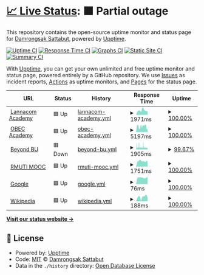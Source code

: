 # [📈 Live Status](https://monitor.dmg.st): <!--live status--> **🟧 Partial outage**

This repository contains the open-source uptime monitor and status page for [Damrongsak Sattabut](https://dmg.st), powered by [Upptime](https://github.com/upptime/upptime).

[![Uptime CI](https://github.com/iLek2428/dmg-monitor/workflows/Uptime%20CI/badge.svg)](https://github.com/iLek2428/dmg-monitor/actions?query=workflow%3A%22Uptime+CI%22)
[![Response Time CI](https://github.com/iLek2428/dmg-monitor/workflows/Response%20Time%20CI/badge.svg)](https://github.com/iLek2428/dmg-monitor/actions?query=workflow%3A%22Response+Time+CI%22)
[![Graphs CI](https://github.com/iLek2428/dmg-monitor/workflows/Graphs%20CI/badge.svg)](https://github.com/iLek2428/dmg-monitor/actions?query=workflow%3A%22Graphs+CI%22)
[![Static Site CI](https://github.com/iLek2428/dmg-monitor/workflows/Static%20Site%20CI/badge.svg)](https://github.com/iLek2428/dmg-monitor/actions?query=workflow%3A%22Static+Site+CI%22)
[![Summary CI](https://github.com/iLek2428/dmg-monitor/workflows/Summary%20CI/badge.svg)](https://github.com/iLek2428/dmg-monitor/actions?query=workflow%3A%22Summary+CI%22)

With [Upptime](https://upptime.js.org), you can get your own unlimited and free uptime monitor and status page, powered entirely by a GitHub repository. We use [Issues](https://github.com/iLek2428/dmg-monitor/issues) as incident reports, [Actions](https://github.com/iLek2428/dmg-monitor/actions) as uptime monitors, and [Pages](https://monitor.dmg.st) for the status page.

<!--start: status pages-->
<!-- This summary is generated by Upptime (https://github.com/upptime/upptime) -->
<!-- Do not edit this manually, your changes will be overwritten -->
<!-- prettier-ignore -->
| URL | Status | History | Response Time | Uptime |
| --- | ------ | ------- | ------------- | ------ |
| <img alt="" src="https://icons.duckduckgo.com/ip3/academy.lanna.co.th.ico" height="13"> [Lannacom Academy](https://academy.lanna.co.th) | 🟩 Up | [lannacom-academy.yml](https://github.com/iLek2428/dmg-monitor/commits/HEAD/history/lannacom-academy.yml) | <details><summary><img alt="Response time graph" src="./graphs/lannacom-academy/response-time-week.png" height="20"> 1971ms</summary><br><a href="https://monitor.dmg.st/history/lannacom-academy"><img alt="Response time 2077" src="https://img.shields.io/endpoint?url=https%3A%2F%2Fraw.githubusercontent.com%2FiLek2428%2Fdmg-monitor%2FHEAD%2Fapi%2Flannacom-academy%2Fresponse-time.json"></a><br><a href="https://monitor.dmg.st/history/lannacom-academy"><img alt="24-hour response time 1678" src="https://img.shields.io/endpoint?url=https%3A%2F%2Fraw.githubusercontent.com%2FiLek2428%2Fdmg-monitor%2FHEAD%2Fapi%2Flannacom-academy%2Fresponse-time-day.json"></a><br><a href="https://monitor.dmg.st/history/lannacom-academy"><img alt="7-day response time 1971" src="https://img.shields.io/endpoint?url=https%3A%2F%2Fraw.githubusercontent.com%2FiLek2428%2Fdmg-monitor%2FHEAD%2Fapi%2Flannacom-academy%2Fresponse-time-week.json"></a><br><a href="https://monitor.dmg.st/history/lannacom-academy"><img alt="30-day response time 1972" src="https://img.shields.io/endpoint?url=https%3A%2F%2Fraw.githubusercontent.com%2FiLek2428%2Fdmg-monitor%2FHEAD%2Fapi%2Flannacom-academy%2Fresponse-time-month.json"></a><br><a href="https://monitor.dmg.st/history/lannacom-academy"><img alt="1-year response time 2094" src="https://img.shields.io/endpoint?url=https%3A%2F%2Fraw.githubusercontent.com%2FiLek2428%2Fdmg-monitor%2FHEAD%2Fapi%2Flannacom-academy%2Fresponse-time-year.json"></a></details> | <details><summary><a href="https://monitor.dmg.st/history/lannacom-academy">100.00%</a></summary><a href="https://monitor.dmg.st/history/lannacom-academy"><img alt="All-time uptime 99.92%" src="https://img.shields.io/endpoint?url=https%3A%2F%2Fraw.githubusercontent.com%2FiLek2428%2Fdmg-monitor%2FHEAD%2Fapi%2Flannacom-academy%2Fuptime.json"></a><br><a href="https://monitor.dmg.st/history/lannacom-academy"><img alt="24-hour uptime 100.00%" src="https://img.shields.io/endpoint?url=https%3A%2F%2Fraw.githubusercontent.com%2FiLek2428%2Fdmg-monitor%2FHEAD%2Fapi%2Flannacom-academy%2Fuptime-day.json"></a><br><a href="https://monitor.dmg.st/history/lannacom-academy"><img alt="7-day uptime 100.00%" src="https://img.shields.io/endpoint?url=https%3A%2F%2Fraw.githubusercontent.com%2FiLek2428%2Fdmg-monitor%2FHEAD%2Fapi%2Flannacom-academy%2Fuptime-week.json"></a><br><a href="https://monitor.dmg.st/history/lannacom-academy"><img alt="30-day uptime 100.00%" src="https://img.shields.io/endpoint?url=https%3A%2F%2Fraw.githubusercontent.com%2FiLek2428%2Fdmg-monitor%2FHEAD%2Fapi%2Flannacom-academy%2Fuptime-month.json"></a><br><a href="https://monitor.dmg.st/history/lannacom-academy"><img alt="1-year uptime 99.90%" src="https://img.shields.io/endpoint?url=https%3A%2F%2Fraw.githubusercontent.com%2FiLek2428%2Fdmg-monitor%2FHEAD%2Fapi%2Flannacom-academy%2Fuptime-year.json"></a></details>
| <img alt="" src="https://icons.duckduckgo.com/ip3/dlp.obec.go.th.ico" height="13"> [OBEC Academy](https://dlp.obec.go.th) | 🟩 Up | [obec-academy.yml](https://github.com/iLek2428/dmg-monitor/commits/HEAD/history/obec-academy.yml) | <details><summary><img alt="Response time graph" src="./graphs/obec-academy/response-time-week.png" height="20"> 5197ms</summary><br><a href="https://monitor.dmg.st/history/obec-academy"><img alt="Response time 7404" src="https://img.shields.io/endpoint?url=https%3A%2F%2Fraw.githubusercontent.com%2FiLek2428%2Fdmg-monitor%2FHEAD%2Fapi%2Fobec-academy%2Fresponse-time.json"></a><br><a href="https://monitor.dmg.st/history/obec-academy"><img alt="24-hour response time 2861" src="https://img.shields.io/endpoint?url=https%3A%2F%2Fraw.githubusercontent.com%2FiLek2428%2Fdmg-monitor%2FHEAD%2Fapi%2Fobec-academy%2Fresponse-time-day.json"></a><br><a href="https://monitor.dmg.st/history/obec-academy"><img alt="7-day response time 5197" src="https://img.shields.io/endpoint?url=https%3A%2F%2Fraw.githubusercontent.com%2FiLek2428%2Fdmg-monitor%2FHEAD%2Fapi%2Fobec-academy%2Fresponse-time-week.json"></a><br><a href="https://monitor.dmg.st/history/obec-academy"><img alt="30-day response time 7124" src="https://img.shields.io/endpoint?url=https%3A%2F%2Fraw.githubusercontent.com%2FiLek2428%2Fdmg-monitor%2FHEAD%2Fapi%2Fobec-academy%2Fresponse-time-month.json"></a><br><a href="https://monitor.dmg.st/history/obec-academy"><img alt="1-year response time 7390" src="https://img.shields.io/endpoint?url=https%3A%2F%2Fraw.githubusercontent.com%2FiLek2428%2Fdmg-monitor%2FHEAD%2Fapi%2Fobec-academy%2Fresponse-time-year.json"></a></details> | <details><summary><a href="https://monitor.dmg.st/history/obec-academy">100.00%</a></summary><a href="https://monitor.dmg.st/history/obec-academy"><img alt="All-time uptime 99.13%" src="https://img.shields.io/endpoint?url=https%3A%2F%2Fraw.githubusercontent.com%2FiLek2428%2Fdmg-monitor%2FHEAD%2Fapi%2Fobec-academy%2Fuptime.json"></a><br><a href="https://monitor.dmg.st/history/obec-academy"><img alt="24-hour uptime 100.00%" src="https://img.shields.io/endpoint?url=https%3A%2F%2Fraw.githubusercontent.com%2FiLek2428%2Fdmg-monitor%2FHEAD%2Fapi%2Fobec-academy%2Fuptime-day.json"></a><br><a href="https://monitor.dmg.st/history/obec-academy"><img alt="7-day uptime 100.00%" src="https://img.shields.io/endpoint?url=https%3A%2F%2Fraw.githubusercontent.com%2FiLek2428%2Fdmg-monitor%2FHEAD%2Fapi%2Fobec-academy%2Fuptime-week.json"></a><br><a href="https://monitor.dmg.st/history/obec-academy"><img alt="30-day uptime 97.29%" src="https://img.shields.io/endpoint?url=https%3A%2F%2Fraw.githubusercontent.com%2FiLek2428%2Fdmg-monitor%2FHEAD%2Fapi%2Fobec-academy%2Fuptime-month.json"></a><br><a href="https://monitor.dmg.st/history/obec-academy"><img alt="1-year uptime 98.80%" src="https://img.shields.io/endpoint?url=https%3A%2F%2Fraw.githubusercontent.com%2FiLek2428%2Fdmg-monitor%2FHEAD%2Fapi%2Fobec-academy%2Fuptime-year.json"></a></details>
| <img alt="" src="https://icons.duckduckgo.com/ip3/beyond-mct.bu.ac.th.ico" height="13"> [Beyond BU](https://beyond-mct.bu.ac.th) | 🟥 Down | [beyond-bu.yml](https://github.com/iLek2428/dmg-monitor/commits/HEAD/history/beyond-bu.yml) | <details><summary><img alt="Response time graph" src="./graphs/beyond-bu/response-time-week.png" height="20"> 1905ms</summary><br><a href="https://monitor.dmg.st/history/beyond-bu"><img alt="Response time 2038" src="https://img.shields.io/endpoint?url=https%3A%2F%2Fraw.githubusercontent.com%2FiLek2428%2Fdmg-monitor%2FHEAD%2Fapi%2Fbeyond-bu%2Fresponse-time.json"></a><br><a href="https://monitor.dmg.st/history/beyond-bu"><img alt="24-hour response time 1344" src="https://img.shields.io/endpoint?url=https%3A%2F%2Fraw.githubusercontent.com%2FiLek2428%2Fdmg-monitor%2FHEAD%2Fapi%2Fbeyond-bu%2Fresponse-time-day.json"></a><br><a href="https://monitor.dmg.st/history/beyond-bu"><img alt="7-day response time 1905" src="https://img.shields.io/endpoint?url=https%3A%2F%2Fraw.githubusercontent.com%2FiLek2428%2Fdmg-monitor%2FHEAD%2Fapi%2Fbeyond-bu%2Fresponse-time-week.json"></a><br><a href="https://monitor.dmg.st/history/beyond-bu"><img alt="30-day response time 2265" src="https://img.shields.io/endpoint?url=https%3A%2F%2Fraw.githubusercontent.com%2FiLek2428%2Fdmg-monitor%2FHEAD%2Fapi%2Fbeyond-bu%2Fresponse-time-month.json"></a><br><a href="https://monitor.dmg.st/history/beyond-bu"><img alt="1-year response time 2044" src="https://img.shields.io/endpoint?url=https%3A%2F%2Fraw.githubusercontent.com%2FiLek2428%2Fdmg-monitor%2FHEAD%2Fapi%2Fbeyond-bu%2Fresponse-time-year.json"></a></details> | <details><summary><a href="https://monitor.dmg.st/history/beyond-bu">99.67%</a></summary><a href="https://monitor.dmg.st/history/beyond-bu"><img alt="All-time uptime 96.32%" src="https://img.shields.io/endpoint?url=https%3A%2F%2Fraw.githubusercontent.com%2FiLek2428%2Fdmg-monitor%2FHEAD%2Fapi%2Fbeyond-bu%2Fuptime.json"></a><br><a href="https://monitor.dmg.st/history/beyond-bu"><img alt="24-hour uptime 99.98%" src="https://img.shields.io/endpoint?url=https%3A%2F%2Fraw.githubusercontent.com%2FiLek2428%2Fdmg-monitor%2FHEAD%2Fapi%2Fbeyond-bu%2Fuptime-day.json"></a><br><a href="https://monitor.dmg.st/history/beyond-bu"><img alt="7-day uptime 99.67%" src="https://img.shields.io/endpoint?url=https%3A%2F%2Fraw.githubusercontent.com%2FiLek2428%2Fdmg-monitor%2FHEAD%2Fapi%2Fbeyond-bu%2Fuptime-week.json"></a><br><a href="https://monitor.dmg.st/history/beyond-bu"><img alt="30-day uptime 96.87%" src="https://img.shields.io/endpoint?url=https%3A%2F%2Fraw.githubusercontent.com%2FiLek2428%2Fdmg-monitor%2FHEAD%2Fapi%2Fbeyond-bu%2Fuptime-month.json"></a><br><a href="https://monitor.dmg.st/history/beyond-bu"><img alt="1-year uptime 94.96%" src="https://img.shields.io/endpoint?url=https%3A%2F%2Fraw.githubusercontent.com%2FiLek2428%2Fdmg-monitor%2FHEAD%2Fapi%2Fbeyond-bu%2Fuptime-year.json"></a></details>
| <img alt="" src="https://icons.duckduckgo.com/ip3/mooc.rmuti.ac.th.ico" height="13"> [RMUTI MOOC](https://mooc.rmuti.ac.th) | 🟩 Up | [rmuti-mooc.yml](https://github.com/iLek2428/dmg-monitor/commits/HEAD/history/rmuti-mooc.yml) | <details><summary><img alt="Response time graph" src="./graphs/rmuti-mooc/response-time-week.png" height="20"> 1751ms</summary><br><a href="https://monitor.dmg.st/history/rmuti-mooc"><img alt="Response time 1700" src="https://img.shields.io/endpoint?url=https%3A%2F%2Fraw.githubusercontent.com%2FiLek2428%2Fdmg-monitor%2FHEAD%2Fapi%2Frmuti-mooc%2Fresponse-time.json"></a><br><a href="https://monitor.dmg.st/history/rmuti-mooc"><img alt="24-hour response time 1660" src="https://img.shields.io/endpoint?url=https%3A%2F%2Fraw.githubusercontent.com%2FiLek2428%2Fdmg-monitor%2FHEAD%2Fapi%2Frmuti-mooc%2Fresponse-time-day.json"></a><br><a href="https://monitor.dmg.st/history/rmuti-mooc"><img alt="7-day response time 1751" src="https://img.shields.io/endpoint?url=https%3A%2F%2Fraw.githubusercontent.com%2FiLek2428%2Fdmg-monitor%2FHEAD%2Fapi%2Frmuti-mooc%2Fresponse-time-week.json"></a><br><a href="https://monitor.dmg.st/history/rmuti-mooc"><img alt="30-day response time 1680" src="https://img.shields.io/endpoint?url=https%3A%2F%2Fraw.githubusercontent.com%2FiLek2428%2Fdmg-monitor%2FHEAD%2Fapi%2Frmuti-mooc%2Fresponse-time-month.json"></a><br><a href="https://monitor.dmg.st/history/rmuti-mooc"><img alt="1-year response time 1691" src="https://img.shields.io/endpoint?url=https%3A%2F%2Fraw.githubusercontent.com%2FiLek2428%2Fdmg-monitor%2FHEAD%2Fapi%2Frmuti-mooc%2Fresponse-time-year.json"></a></details> | <details><summary><a href="https://monitor.dmg.st/history/rmuti-mooc">100.00%</a></summary><a href="https://monitor.dmg.st/history/rmuti-mooc"><img alt="All-time uptime 99.34%" src="https://img.shields.io/endpoint?url=https%3A%2F%2Fraw.githubusercontent.com%2FiLek2428%2Fdmg-monitor%2FHEAD%2Fapi%2Frmuti-mooc%2Fuptime.json"></a><br><a href="https://monitor.dmg.st/history/rmuti-mooc"><img alt="24-hour uptime 100.00%" src="https://img.shields.io/endpoint?url=https%3A%2F%2Fraw.githubusercontent.com%2FiLek2428%2Fdmg-monitor%2FHEAD%2Fapi%2Frmuti-mooc%2Fuptime-day.json"></a><br><a href="https://monitor.dmg.st/history/rmuti-mooc"><img alt="7-day uptime 100.00%" src="https://img.shields.io/endpoint?url=https%3A%2F%2Fraw.githubusercontent.com%2FiLek2428%2Fdmg-monitor%2FHEAD%2Fapi%2Frmuti-mooc%2Fuptime-week.json"></a><br><a href="https://monitor.dmg.st/history/rmuti-mooc"><img alt="30-day uptime 100.00%" src="https://img.shields.io/endpoint?url=https%3A%2F%2Fraw.githubusercontent.com%2FiLek2428%2Fdmg-monitor%2FHEAD%2Fapi%2Frmuti-mooc%2Fuptime-month.json"></a><br><a href="https://monitor.dmg.st/history/rmuti-mooc"><img alt="1-year uptime 99.10%" src="https://img.shields.io/endpoint?url=https%3A%2F%2Fraw.githubusercontent.com%2FiLek2428%2Fdmg-monitor%2FHEAD%2Fapi%2Frmuti-mooc%2Fuptime-year.json"></a></details>
| <img alt="" src="https://icons.duckduckgo.com/ip3/www.google.com.ico" height="13"> [Google](https://www.google.com) | 🟩 Up | [google.yml](https://github.com/iLek2428/dmg-monitor/commits/HEAD/history/google.yml) | <details><summary><img alt="Response time graph" src="./graphs/google/response-time-week.png" height="20"> 76ms</summary><br><a href="https://monitor.dmg.st/history/google"><img alt="Response time 109" src="https://img.shields.io/endpoint?url=https%3A%2F%2Fraw.githubusercontent.com%2FiLek2428%2Fdmg-monitor%2FHEAD%2Fapi%2Fgoogle%2Fresponse-time.json"></a><br><a href="https://monitor.dmg.st/history/google"><img alt="24-hour response time 84" src="https://img.shields.io/endpoint?url=https%3A%2F%2Fraw.githubusercontent.com%2FiLek2428%2Fdmg-monitor%2FHEAD%2Fapi%2Fgoogle%2Fresponse-time-day.json"></a><br><a href="https://monitor.dmg.st/history/google"><img alt="7-day response time 76" src="https://img.shields.io/endpoint?url=https%3A%2F%2Fraw.githubusercontent.com%2FiLek2428%2Fdmg-monitor%2FHEAD%2Fapi%2Fgoogle%2Fresponse-time-week.json"></a><br><a href="https://monitor.dmg.st/history/google"><img alt="30-day response time 87" src="https://img.shields.io/endpoint?url=https%3A%2F%2Fraw.githubusercontent.com%2FiLek2428%2Fdmg-monitor%2FHEAD%2Fapi%2Fgoogle%2Fresponse-time-month.json"></a><br><a href="https://monitor.dmg.st/history/google"><img alt="1-year response time 110" src="https://img.shields.io/endpoint?url=https%3A%2F%2Fraw.githubusercontent.com%2FiLek2428%2Fdmg-monitor%2FHEAD%2Fapi%2Fgoogle%2Fresponse-time-year.json"></a></details> | <details><summary><a href="https://monitor.dmg.st/history/google">100.00%</a></summary><a href="https://monitor.dmg.st/history/google"><img alt="All-time uptime 100.00%" src="https://img.shields.io/endpoint?url=https%3A%2F%2Fraw.githubusercontent.com%2FiLek2428%2Fdmg-monitor%2FHEAD%2Fapi%2Fgoogle%2Fuptime.json"></a><br><a href="https://monitor.dmg.st/history/google"><img alt="24-hour uptime 100.00%" src="https://img.shields.io/endpoint?url=https%3A%2F%2Fraw.githubusercontent.com%2FiLek2428%2Fdmg-monitor%2FHEAD%2Fapi%2Fgoogle%2Fuptime-day.json"></a><br><a href="https://monitor.dmg.st/history/google"><img alt="7-day uptime 100.00%" src="https://img.shields.io/endpoint?url=https%3A%2F%2Fraw.githubusercontent.com%2FiLek2428%2Fdmg-monitor%2FHEAD%2Fapi%2Fgoogle%2Fuptime-week.json"></a><br><a href="https://monitor.dmg.st/history/google"><img alt="30-day uptime 100.00%" src="https://img.shields.io/endpoint?url=https%3A%2F%2Fraw.githubusercontent.com%2FiLek2428%2Fdmg-monitor%2FHEAD%2Fapi%2Fgoogle%2Fuptime-month.json"></a><br><a href="https://monitor.dmg.st/history/google"><img alt="1-year uptime 99.99%" src="https://img.shields.io/endpoint?url=https%3A%2F%2Fraw.githubusercontent.com%2FiLek2428%2Fdmg-monitor%2FHEAD%2Fapi%2Fgoogle%2Fuptime-year.json"></a></details>
| <img alt="" src="https://icons.duckduckgo.com/ip3/en.wikipedia.org.ico" height="13"> [Wikipedia](https://en.wikipedia.org) | 🟩 Up | [wikipedia.yml](https://github.com/iLek2428/dmg-monitor/commits/HEAD/history/wikipedia.yml) | <details><summary><img alt="Response time graph" src="./graphs/wikipedia/response-time-week.png" height="20"> 188ms</summary><br><a href="https://monitor.dmg.st/history/wikipedia"><img alt="Response time 212" src="https://img.shields.io/endpoint?url=https%3A%2F%2Fraw.githubusercontent.com%2FiLek2428%2Fdmg-monitor%2FHEAD%2Fapi%2Fwikipedia%2Fresponse-time.json"></a><br><a href="https://monitor.dmg.st/history/wikipedia"><img alt="24-hour response time 150" src="https://img.shields.io/endpoint?url=https%3A%2F%2Fraw.githubusercontent.com%2FiLek2428%2Fdmg-monitor%2FHEAD%2Fapi%2Fwikipedia%2Fresponse-time-day.json"></a><br><a href="https://monitor.dmg.st/history/wikipedia"><img alt="7-day response time 188" src="https://img.shields.io/endpoint?url=https%3A%2F%2Fraw.githubusercontent.com%2FiLek2428%2Fdmg-monitor%2FHEAD%2Fapi%2Fwikipedia%2Fresponse-time-week.json"></a><br><a href="https://monitor.dmg.st/history/wikipedia"><img alt="30-day response time 226" src="https://img.shields.io/endpoint?url=https%3A%2F%2Fraw.githubusercontent.com%2FiLek2428%2Fdmg-monitor%2FHEAD%2Fapi%2Fwikipedia%2Fresponse-time-month.json"></a><br><a href="https://monitor.dmg.st/history/wikipedia"><img alt="1-year response time 211" src="https://img.shields.io/endpoint?url=https%3A%2F%2Fraw.githubusercontent.com%2FiLek2428%2Fdmg-monitor%2FHEAD%2Fapi%2Fwikipedia%2Fresponse-time-year.json"></a></details> | <details><summary><a href="https://monitor.dmg.st/history/wikipedia">100.00%</a></summary><a href="https://monitor.dmg.st/history/wikipedia"><img alt="All-time uptime 100.00%" src="https://img.shields.io/endpoint?url=https%3A%2F%2Fraw.githubusercontent.com%2FiLek2428%2Fdmg-monitor%2FHEAD%2Fapi%2Fwikipedia%2Fuptime.json"></a><br><a href="https://monitor.dmg.st/history/wikipedia"><img alt="24-hour uptime 100.00%" src="https://img.shields.io/endpoint?url=https%3A%2F%2Fraw.githubusercontent.com%2FiLek2428%2Fdmg-monitor%2FHEAD%2Fapi%2Fwikipedia%2Fuptime-day.json"></a><br><a href="https://monitor.dmg.st/history/wikipedia"><img alt="7-day uptime 100.00%" src="https://img.shields.io/endpoint?url=https%3A%2F%2Fraw.githubusercontent.com%2FiLek2428%2Fdmg-monitor%2FHEAD%2Fapi%2Fwikipedia%2Fuptime-week.json"></a><br><a href="https://monitor.dmg.st/history/wikipedia"><img alt="30-day uptime 100.00%" src="https://img.shields.io/endpoint?url=https%3A%2F%2Fraw.githubusercontent.com%2FiLek2428%2Fdmg-monitor%2FHEAD%2Fapi%2Fwikipedia%2Fuptime-month.json"></a><br><a href="https://monitor.dmg.st/history/wikipedia"><img alt="1-year uptime 100.00%" src="https://img.shields.io/endpoint?url=https%3A%2F%2Fraw.githubusercontent.com%2FiLek2428%2Fdmg-monitor%2FHEAD%2Fapi%2Fwikipedia%2Fuptime-year.json"></a></details>

<!--end: status pages-->

[**Visit our status website →**](https://monitor.dmg.st)

## 📄 License

- Powered by: [Upptime](https://github.com/upptime/upptime)
- Code: [MIT](./LICENSE) © [Damrongsak Sattabut](https://dmg.st)
- Data in the `./history` directory: [Open Database License](https://opendatacommons.org/licenses/odbl/1-0/)
